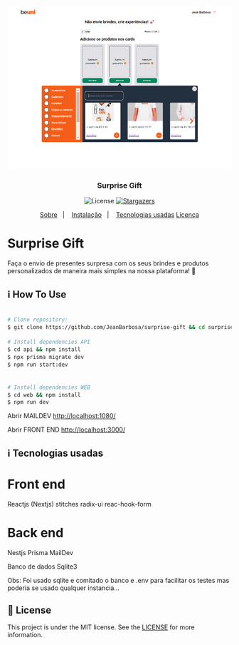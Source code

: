 ![Surprise Gift](screenshots/default.png)

<h3 align="center">
  Surprise Gift
</h3>

<p align="center">

  <img alt="License" src="https://img.shields.io/badge/license-MIT-%2304D361">

  <a target="_blank"  href ="https://github.com/jeanbarbosa/verzel-classroom/stargazers">
    <img alt="Stargazers" src="https://img.shields.io/github/stars/jeanbarbosa/verzel-classroom?style=social">
  </a>
</p>

<p align="center">
  <a target="_blank"  href ="#Classroom">Sobre</a>&nbsp;&nbsp;&nbsp;|&nbsp;&nbsp;&nbsp;
  <a target="_blank"  href ="#information_source-how-to-use">Instalação</a>&nbsp;&nbsp;&nbsp;|&nbsp;&nbsp;&nbsp;
  <a target="_blank"  href ="#tech">Tecnologias usadas</a>
  <a target="_blank"  href ="#memo-license">Licença</a>
</p>

# Surprise Gift

Faça o envio de presentes surpresa com os
seus brindes e produtos personalizados
de maneira mais simples na nossa plataforma! 🧡

## :information_source: How To Use

```bash

# Clone repository:
$ git clone https://github.com/JeanBarbosa/surprise-gift && cd surprise-gift

# Install dependencies API
$ cd api && npm install
$ npx prisma migrate dev
$ npm run start:dev


# Install dependencies WEB
$ cd web && npm install
$ npm run dev

```

Abrir MAILDEV <a target="_blank" href="http://localhost:1080/">http://localhost:1080/</a>

Abrir FRONT END <a target="_blank" href="http://localhost:3000/">http://localhost:3000/</a>

## :information_source: Tecnologias usadas

# Front end

Reactjs (Nextjs)
stitches
radix-ui
reac-hook-form

# Back end

Nestjs
Prisma
MailDev

Banco de dados
Sqlite3

Obs: Foi usado sqlite e comitado o banco e .env para facilitar os testes mas poderia se usado qualquer instancia...

## :memo: License

This project is under the MIT license. See the [LICENSE](https://github.com/jeanbarbosa/verzel-classroom/blob/master/LICENSE) for more information.
